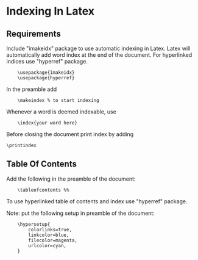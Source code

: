 Indexing In Latex
=================

## Requirements

Include "imakeidx" package to use automatic indexing in Latex. Latex will
automatically add word index at the end of the document. For hyperlinked indices
use "hyperref" package.

```
	\usepackage{imakeidx}
	\usepackage{hyperref}
```

In the preamble add

```
	\makeindex % to start indexing
```


Whenever a word is deemed indexable,  use

```
	\index{your word here}
```

Before closing the document print index by adding

```
\printindex
```


## Table Of Contents 

Add the following in the preamble of the document: 

```
	\tableofcontents %%
```

To use hyperlinked table of contents and index use "hyperref" package.

Note: put the following setup in preamble of the document:

```
	\hypersetup{
	    colorlinks=true,
	    linkcolor=blue,
	    filecolor=magenta,    
	    urlcolor=cyan,
	}
```
